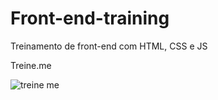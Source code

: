 # Front-end-training
Treinamento de front-end com HTML, CSS e JS



Treine.me

![treine me](https://user-images.githubusercontent.com/63527881/199633371-428a7ff4-25ee-4113-aa68-6be88b7bdc1f.PNG)

